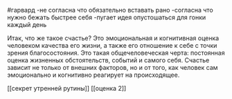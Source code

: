  #гарвард
-не согласна что обязательно вставать рано
-согласна что нужно бежать быстрее себя
-пугает идея опустошаться для гонки каждый день


Итак, что же такое счастье? Это эмоциональная и когнитивная оценка человеком качества его жизни, а также его отношение к себе с точки зрения благосостояния. Это такая общечеловеческая черта: постоянная оценка жизненных обстоятельств, событий и самого себя. Счастье зависит не только от внешних факторов, но и от того, как человек сам эмоционально и когнитивно реагирует на происходящее.

[[секрет утренней рутины]]
[[оценка 2]]